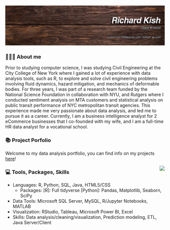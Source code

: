 ![Banner](https://github.com/r-kish/r-kish/blob/main/Banner1.png)

### 🙋🏻‍♂️ About me
Prior to studying computer science, I was studying Civil Engineering at the City College of New York where I gained a lot of experience with data analysis tools, such as R, to explore and solve civil engineering problems involving fluid dynamics, hazard mitigation, and mechanics of deformable bodies. For three years, I was part of a research team funded by the National Science Foundation in collaboration with NYU, and Rutgers where I conducted sentiment analysis on MTA customers and statistical analysis on public transit performance of NYC metropolitan transit agencies. This experience made me very passionate about data analysis, and led me to pursue it as a career. Currently, I am a business intelligence analyst for 2 eCommerce businesses that I co-founded with my wife, and I am a full-time HR data analyst for a vocational school.

### 📚 Project Porfolio
Welcome to my data analysis portfolio, you can find info on my projects [here](https://github.com/r-kish/Portfolio)!

<a href="https://github.com/anuraghazra/github-readme-stats">
  <img align="right" src="https://github-readme-stats.vercel.app/api/top-langs/?username=r-kish&layout=compact" />
</a>

### 💻 Tools, Packages, Skills
- Languages: R, Python, SQL, Java, HTML5/CSS
  - Packages: [R]: Full tidyverse  [Python]: Pandas, Matplotlib, Seaborn, SciPy
- Data Tools: Microsoft SQL Server, MySQL, R/Jupyter Notebooks, MATLAB
- Visualization: RStudio, Tableau, Microsoft Power BI, Excel
- Skills: Data analysis/cleaning/visualization, Prediction modeling, ETL, Java Server/Client

<!--
**r-kish/r-kish** is a ✨ _special_ ✨ repository because its `README.md` (this file) appears on your GitHub profile.

Here are some ideas to get you started:

- 🔭 I’m currently working on ...
- 🌱 I’m currently learning ...
- 👯 I’m looking to collaborate on ...
- 🤔 I’m looking for help with ...
- 💬 Ask me about ...
- 📫 How to reach me: ...
- 😄 Pronouns: ...
- ⚡ Fun fact: ...
-->
